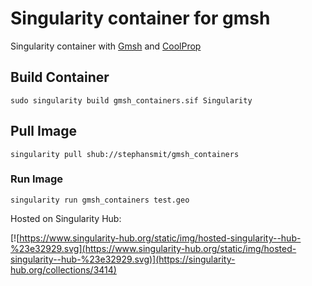 # Singularity container for gmsh

Singularity container with [Gmsh](http://gmsh.info/) and [CoolProp](http://www.coolprop.org/)
## Build Container
~~~
sudo singularity build gmsh_containers.sif Singularity
~~~

## Pull Image
~~~
singularity pull shub://stephansmit/gmsh_containers
~~~

### Run Image
~~~
singularity run gmsh_containers test.geo
~~~

Hosted on Singularity Hub:

[![https://www.singularity-hub.org/static/img/hosted-singularity--hub-%23e32929.svg](https://www.singularity-hub.org/static/img/hosted-singularity--hub-%23e32929.svg)](https://singularity-hub.org/collections/3414)

